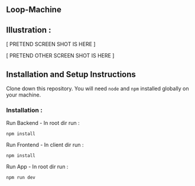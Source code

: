 
## Loop-Machine

## Illustration :

[ PRETEND SCREEN SHOT IS HERE ]

[ PRETEND OTHER SCREEN SHOT IS HERE ]

## Installation and Setup Instructions

Clone down this repository. You will need `node` and `npm` installed globally on your machine.  

### Installation :

Run Backend - In root dir run :

`npm install`  


Run Frontend - In client dir run :

`npm install`  

Run App - In root dir run :

`npm run dev`  
